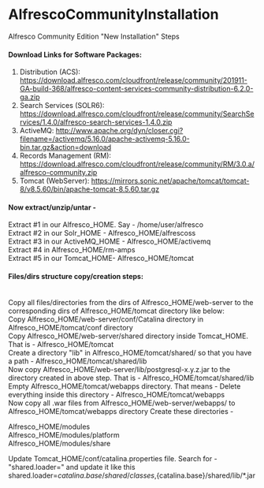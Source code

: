 # AlfrescoCommunityInstallation
Alfresco Community Edition "New Installation" Steps

<h4> Download Links for Software Packages:</h4> 

1. Distribution (ACS): https://download.alfresco.com/cloudfront/release/community/201911-GA-build-368/alfresco-content-services-community-distribution-6.2.0-ga.zip<br>
2. Search Services (SOLR6): https://download.alfresco.com/cloudfront/release/community/SearchServices/1.4.0/alfresco-search-services-1.4.0.zip<br>
3. ActiveMQ: http://www.apache.org/dyn/closer.cgi?filename=/activemq/5.16.0/apache-activemq-5.16.0-bin.tar.gz&action=download<br>
4. Records Management (RM): https://download.alfresco.com/cloudfront/release/community/RM/3.0.a/alfresco-community.zip<br>
5. Tomcat (WebServer): https://mirrors.sonic.net/apache/tomcat/tomcat-8/v8.5.60/bin/apache-tomcat-8.5.60.tar.gz


<h4> Now extract/unzip/untar - </h4> 

 Extract #1 in our Alfresco_HOME. Say - /home/user/alfresco<br>
 Extract #2 in our Solr_HOME - Alfresco_HOME/alfrescoss  
 Extract #3 in our ActiveMQ_HOME - Alfresco_HOME/activemq  
 Extract #4 in Alfresco_HOME/rm-amps<br>
 Extract #5 in our Tomcat_HOME- Alfresco_HOME/tomcat 
 <h4> Files/dirs structure copy/creation steps:</h4><br> 
 Copy all files/directories from the dirs of Alfresco_HOME/web-server to the corresponding dirs of Alfresco_HOME/tomcat directory like below:<br> 
 Copy Alfresco_HOME/web-server/conf/Catalina directory in Alfresco_HOME/tomcat/conf directory<br> 
 Copy Alfresco_HOME/web-server/shared directory inside Tomcat_HOME. That is - Alfresco_HOME/tomcat<br> 
 Create a directory "lib" in Alfresco_HOME/tomcat/shared/  so that you have a path - Alfresco_HOME/tomcat/shared/lib<br> 
 Now copy Alfresco_HOME/web-server/lib/postgresql-x.y.z.jar to the directory created in above step. That is - Alfresco_HOME/tomcat/shared/lib<br> 
 Empty Alfresco_HOME/tomcat/webapps directory. That means - Delete everything inside this directory - Alfresco_HOME/tomcat/webapps<br> 
 Now copy all .war files from Alfresco_HOME/web-server/webapps/ to Alfresco_HOME/tomcat/webapps directory 
 Create these directories - 
 
 Alfresco_HOME/modules<br> 
 Alfresco_HOME/modules/platform<br> 
 Alfresco_HOME/modules/share<br> 
 
 Update Tomcat_HOME/conf/catalina.properties file. Search for - "shared.loader=" and update it like this shared.loader=${catalina.base}/shared/classes,${catalina.base}/shared/lib/*.jar
 
 

